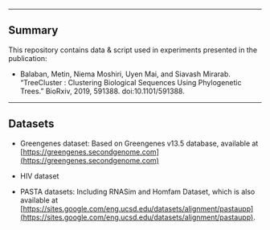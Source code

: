 


------------------------------------
Summary
------------------------------------

This repository contains data & script used in experiments presented in the publication: 

* Balaban, Metin, Niema Moshiri, Uyen Mai, and Siavash Mirarab. “TreeCluster : Clustering Biological Sequences 
Using Phylogenetic Trees.” BioRxiv, 2019, 591388. doi:10.1101/591388.


------------------------------------
Datasets
------------------------------------

* Greengenes dataset: Based on Greengenes v13.5 database, available at [https://greengenes.secondgenome.com](https://greengenes.secondgenome.com)

* HIV dataset

* PASTA datasets: Including RNASim and Homfam Dataset, which is also available at [https://sites.google.com/eng.ucsd.edu/datasets/alignment/pastaupp](https://sites.google.com/eng.ucsd.edu/datasets/alignment/pastaupp).

